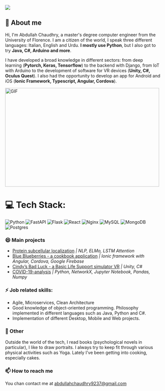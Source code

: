[![](https://visitcount.itsvg.in/api?id=chabdullah&label=Profile%20Views&color=6&icon=0&pretty=false)](https://visitcount.itsvg.in)

## 🌱 About me
Hi, I'm Abdullah Chaudhry, a master's degree computer engineer from the University of Florence. I am a citizen of the world, I speak three different languages: Italian, English and Urdu. **I mostly use Python**, but I also got to try **Java, C#, Arduino and more**. 

I have developed a broad knowledge in different sectors: from deep learning (**Pytorch, Keras, Tensorflow**) to the backend with Django, from IoT with Arduino to the development of software for VR devices (**Unity, C#, Oculus Quest**). I also had the opportunity to develop an app for Android and iOS (**Ionic Framework, Typescript, Angular, Cordova**).


 <img align="center" alt="GIF" src="https://github.com/abhisheknaiidu/abhisheknaiidu/blob/master/code.gif?raw=true" width="500" height="320" />
 

# 💻 Tech Stack:
![Python](https://img.shields.io/badge/python-3670A0?style=for-the-badge&logo=python&logoColor=ffdd54) ![FastAPI](https://img.shields.io/badge/FastAPI-005571?style=for-the-badge&logo=fastapi) ![Flask](https://img.shields.io/badge/flask-%23000.svg?style=for-the-badge&logo=flask&logoColor=white) ![React](https://img.shields.io/badge/react-%2320232a.svg?style=for-the-badge&logo=react&logoColor=%2361DAFB) ![Nginx](https://img.shields.io/badge/nginx-%23009639.svg?style=for-the-badge&logo=nginx&logoColor=white) ![MySQL](https://img.shields.io/badge/mysql-%2300f.svg?style=for-the-badge&logo=mysql&logoColor=white) ![MongoDB](https://img.shields.io/badge/MongoDB-%234ea94b.svg?style=for-the-badge&logo=mongodb&logoColor=white) ![Postgres](https://img.shields.io/badge/postgres-%23316192.svg?style=for-the-badge&logo=postgresql&logoColor=white) 

### 😄 Main projects
- [Protein subcellular localization](https://github.com/chabdullah/Protein-subcellular-localization) *| NLP, ELMo, LSTM Attention*
- [Blue Blueberries - a cookbook application](https://github.com/chabdullah/Blue-Blueberries) *| Ionic framework with Angular, Cordova, Google Firebase*
- [Cindy’s Bad Luck - a Basic Life Support simulator VR](https://github.com/chabdullah/Cindy-s-Bad-Luck-BLS-VR) *| Unity, C#*
- [COVID-19-analysis](https://github.com/chabdullah/COVID-19-analysis) *| Python, NetworkX, Jupyter Notebook, Pandas, Numpy*

### ⚡ Job related skills:
- Agile, Microservices, Clean Architecture
- Good knowledge of object-oriented programming. Philosophy implemented in different languages such as Java, Python
and C#.
- Implementation of different Desktop, Mobile and Web projects.
  

### 🍓 Other
Outside the world of the tech, I read books (psychological novels in particular), I like to draw portraits. 
I always try to keep fit through various physical activities such as Yoga. Lately I've been getting into cooking, especially cakes.

### 📫 How to reach me
You chan contact me at abdullahchaudhry9237@gmail.com
